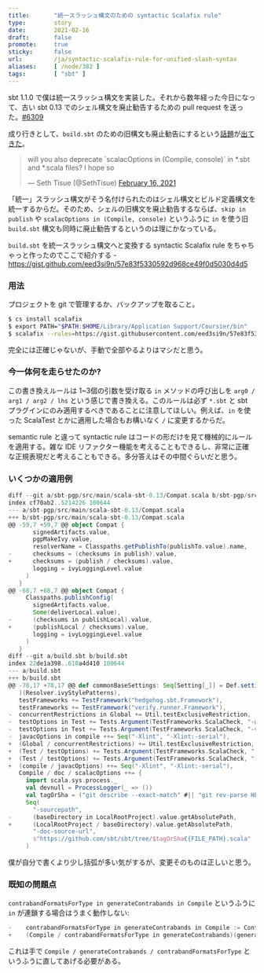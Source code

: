 ```yaml
---
title:       "統一スラッシュ構文のための syntactic Scalafix rule"
type:        story
date:        2021-02-16
draft:       false
promote:     true
sticky:      false
url:         /ja/syntactic-scalafix-rule-for-unified-slash-syntax
aliases:     [ /node/382 ]
tags:        [ "sbt" ]
---
```


  [6309]: https://github.com/sbt/sbt/pull/6309

sbt 1.1.0 で僕は統一スラッシュ構文を実装した。それから数年経った今日になって、古い sbt 0.13 でのシェル構文を廃止勧告するための pull request を送った。[#6309][6309]

成り行きとして、`build.sbt` のための旧構文も廃止勧告にするという[話題](https://twitter.com/dwijnand/status/1361425290182995969)が[出てきた](https://twitter.com/SethTisue/status/1361466421847330818)。

<blockquote class="twitter-tweet"><p lang="en" dir="ltr">will you also deprecate `scalacOptions in (Compile, console)` in *.sbt and *.scala files? I hope so</p>&mdash; Seth Tisue (@SethTisue) <a href="https://twitter.com/SethTisue/status/1361466421847330818?ref_src=twsrc%5Etfw">February 16, 2021</a></blockquote>

「統一」スラッシュ構文がそう名付けられたのはシェル構文とビルド定義構文を統一するからだ。そのため、シェルの旧構文を廃止勧告するならば、`skip in publish` や `scalacOptions in (Compile, console)` というふうに `in` を使う旧 `build.sbt` 構文も同時に廃止勧告するというのは理にかなっている。

`build.sbt` を統一スラッシュ構文へと変換する syntactic Scalafix rule をちゃちゃっと作ったのでここで紹介する - https://gist.github.com/eed3si9n/57e83f5330592d968ce49f0d5030d4d5

### 用法

プロジェクトを git で管理するか、バックアップを取ること。

```bash
$ cs install scalafix
$ export PATH="$PATH:$HOME/Library/Application Support/Coursier/bin"
$ scalafix --rules=https://gist.githubusercontent.com/eed3si9n/57e83f5330592d968ce49f0d5030d4d5/raw/7f576f16a90e432baa49911c9a66204c354947bb/Sbt0_13BuildSyntax.scala *.sbt project/*.scala
```

完全には正確じゃないが、手動で全部やるよりはマシだと思う。

### 今一体何を走らせたのか?

この書き換えルールは 1~3個の引数を受け取る `in` メソッドの呼び出しを `arg0 / arg1 / arg2 / lhs` という感じで書き換える。このルールは必ず `*.sbt` と sbt プラグインにのみ適用するべきであることに注意してほしい。例えば、`in` を使った ScalaTest とかに適用した場合もお構いなく `/` に変更するからだ。

semantic rule と違って syntactic rule はコードの形だけを見て機械的にルールを適用する。雑な IDE リファクター機能を考えることもできるし、非常に正確な正規表現だと考えることもできる。多分答えはその中間ぐらいだと思う。

### いくつかの適用例

```scala
diff --git a/sbt-pgp/src/main/scala-sbt-0.13/Compat.scala b/sbt-pgp/src/main/scala-sbt-0.13/Compat.scala
index cf70ab2..5214226 100644
--- a/sbt-pgp/src/main/scala-sbt-0.13/Compat.scala
+++ b/sbt-pgp/src/main/scala-sbt-0.13/Compat.scala
@@ -59,7 +59,7 @@ object Compat {
       signedArtifacts.value,
       pgpMakeIvy.value,
       resolverName = Classpaths.getPublishTo(publishTo.value).name,
-      checksums = (checksums in publish).value,
+      checksums = (publish / checksums).value,
       logging = ivyLoggingLevel.value
     )
   }
@@ -68,7 +68,7 @@ object Compat {
     Classpaths.publishConfig(
       signedArtifacts.value,
       Some(deliverLocal.value),
-      (checksums in publishLocal).value,
+      (publishLocal / checksums).value,
       logging = ivyLoggingLevel.value
     )
   }
diff --git a/build.sbt b/build.sbt
index 22de1a398..610a4d410 100644
--- a/build.sbt
+++ b/build.sbt
@@ -78,17 +78,17 @@ def commonBaseSettings: Seq[Setting[_]] = Def.settings(
   )(Resolver.ivyStylePatterns),
   testFrameworks += TestFramework("hedgehog.sbt.Framework"),
   testFrameworks += TestFramework("verify.runner.Framework"),
-  concurrentRestrictions in Global += Util.testExclusiveRestriction,
-  testOptions in Test += Tests.Argument(TestFrameworks.ScalaCheck, "-w", "1"),
-  testOptions in Test += Tests.Argument(TestFrameworks.ScalaCheck, "-verbosity", "2"),
-  javacOptions in compile ++= Seq("-Xlint", "-Xlint:-serial"),
+  (Global / concurrentRestrictions) += Util.testExclusiveRestriction,
+  (Test / testOptions) += Tests.Argument(TestFrameworks.ScalaCheck, "-w", "1"),
+  (Test / testOptions) += Tests.Argument(TestFrameworks.ScalaCheck, "-verbosity", "2"),
+  (compile / javacOptions) ++= Seq("-Xlint", "-Xlint:-serial"),
   Compile / doc / scalacOptions ++= {
     import scala.sys.process._
     val devnull = ProcessLogger(_ => ())
     val tagOrSha = ("git describe --exact-match" #|| "git rev-parse HEAD").lineStream(devnull).head
     Seq(
       "-sourcepath",
-      (baseDirectory in LocalRootProject).value.getAbsolutePath,
+      (LocalRootProject / baseDirectory).value.getAbsolutePath,
       "-doc-source-url",
       s"https://github.com/sbt/sbt/tree/$tagOrSha€{FILE_PATH}.scala"
     )
```

僕が自分で書くより少し括弧が多い気がするが、変更そのものは正しいと思う。

### 既知の問題点

`contrabandFormatsForType in generateContrabands in Compile` というふうに `in` が連鎖する場合はうまく動作しない:

```scala
-    contrabandFormatsForType in generateContrabands in Compile := ContrabandConfig.getFormats,
+    (Compile / contrabandFormatsForType in generateContrabands)(generateContrabands / contrabandFormatsForType) := ContrabandConfig.getFormats,
```

これは手で `Compile / generateContrabands / contrabandFormatsForType` というふうに直してあげる必要がある。

